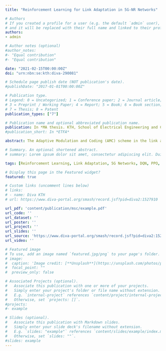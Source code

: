 ```yaml
---
title: "Reinforcement Learning for Link Adaptation in 5G-NR Networks"

# Authors
# If you created a profile for a user (e.g. the default `admin` user), write the username (folder name) here 
# and it will be replaced with their full name and linked to their profile.
authors:
- admin

# Author notes (optional)
#author_notes:
#- "Equal contribution"
#- "Equal contribution"

date: "2021-02-15T00:00:00Z"
doi: "urn:nbn:se:kth:diva-290081"

# Schedule page publish date (NOT publication's date).
#publishDate: "2017-01-01T00:00:00Z"

# Publication type.
# Legend: 0 = Uncategorized; 1 = Conference paper; 2 = Journal article;
# 3 = Preprint / Working Paper; 4 = Report; 5 = Book; 6 = Book section;
# 7 = Thesis; 8 = Patent
publication_types: ["7"]

# Publication name and optional abbreviated publication name.
publication: In *MA thesis. KTH, School of Electrical Engineering and Computer Science (EECS)*
#publication_short: In *ETFA*

abstract: The Adaptive Modulation and Coding (AMC) scheme in the link adaptation is a core feature in the current cellular networks. In particular, based on Channel Quality Indicator (CQI) measurements that are computed from the Signal-to-Interference-plus-Noise Ratio (SINR) level of User Equipment (UE), the base station (e.g., Next Generation NodeB (gNB)) selects a Modulation and Coding Scheme (MCS) to be used for the next downlink transmission. However, communication channels are inherently variant due to changes in traffic load, user mobility, and transmission delays and thus the estimation of the SINR levels at the transmitter side usually deviates from the actual value. The Outer-Loop Link Adaptation (OLLA) technique was proposed to improve the channel quality estimation by adjusting the value of SINR by an offset dependent on whether previous transmissions were decoded successfully or not captured by Hybrid Automatic Repeat Request (HARQ) feedback. Although this technique indeed improves the user throughput, it typically takes several Transmission Time Intervals (TTIs) to converge to a certain SINR value that fulfills a predefined target Block Error Rate (BLER). As a result, the slow convergence speed of the OLLA mechanism causes inaccurate MCS selection specially for users with bursty traffic, while it needs to be a priori tuned with a fixed BLER target. These factors lead to degraded network performance, in terms of throughput and spectral efficiency. To cope with these challenges, in this project we propose a reinforcement learning (RL) framework where an agent takes observations from the environment (e.g., from UEs and the network) and learns proper policies that adjust the estimated SINR, such that a reward function (i.e., the UE normalized throughput) is maximized. This framework was designed and developed in a radio network system-level simulator, while for the agents using RL (hereafter called RL agents), Deep Q-Network (DQN) and Proximal Policy Optimization (PPO) models were trained accordingly. Both models showed significant increment of about 1.6% - 2.5% and 10% - 17% on the average throughput for mid-cell and cell-edge users respectively, over the current state-of-the-art OLLA mechanism. Finally, setting a priori a fixed BLER target is not needed, and hence the RL-based link adaptation performs well in diverse radio conditions. 

# Summary. An optional shortened abstract.
# summary: Lorem ipsum dolor sit amet, consectetur adipiscing elit. Duis posuere tellus ac convallis placerat. Proin tincidunt magna sed ex sollicitudincondimentum.

tags: [Reinforcement Learning, Link Adaptation, 5G Networks, DQN, PPO, Optimization]

# Display this page in the Featured widget?
featured: true

# Custom links (uncomment lines below)
# links:
# - name: Diva KTH
# url: https://www.diva-portal.org/smash/record.jsf?pid=diva2:1527910

url_pdf: 'content/publication/msc/example.pdf'
url_code: ''
url_dataset: ''
url_poster: ''
url_project: ''
url_slides: ''
url_source: 'https://www.diva-portal.org/smash/record.jsf?pid=diva2:1527910'
url_video: ''

# Featured image
# To use, add an image named `featured.jpg/png` to your page's folder. 
# image:
#  caption: 'Image credit: [**Unsplash**](https://unsplash.com/photos/pLCdAaMFLTE)'
#  focal_point: ""
#  preview_only: false

# Associated Projects (optional).
#   Associate this publication with one or more of your projects.
#   Simply enter your project's folder or file name without extension.
#   E.g. `internal-project` references `content/project/internal-project/index.md`.
#   Otherwise, set `projects: []`.
#projects:
#- example

# Slides (optional).
#   Associate this publication with Markdown slides.
#   Simply enter your slide deck's filename without extension.
#   E.g. `slides: "example"` references `content/slides/example/index.md`.
#   Otherwise, set `slides: ""`.
#slides: example
---
```

